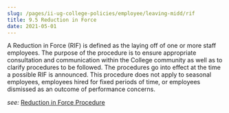 ```yaml
---
slug: /pages/ii-ug-college-policies/employee/leaving-midd/rif
title: 9.5 Reduction in Force
date: 2021-05-01
---
```

A Reduction in Force (RIF) is defined as the laying off of one or more staff employees. The purpose of the procedure is to ensure appropriate consultation and communication within the College community as well as to clarify procedures to be followed. The procedures go into effect at the time a possible RIF is announced. This procedure does not apply to seasonal employees, employees hired for fixed periods of time, or employees dismissed as an outcome of performance concerns.

_see:_ [Reduction in Force Procedure](https://www.middlebury.edu/handbook/assets/reduction_in_force.doc)